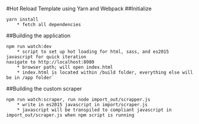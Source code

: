 #Hot Reload Template using Yarn and Webpack
##Initialize
```
yarn install
	* fetch all dependencies
```
##Building the application
```
npm run watch:dev
	* script to set up hot loading for html, sass, and es2015 javascript for quick iteration
navigate to http://localhost:8080
	* browser path; will open index.html
	* index.html is located within /build folder, everything else will be in /app folder`
```
##Building the custom scraper
```
npm run watch:scraper, run node import_out/scrapper.js
	* write in es2015 javascript in import/scraper.js
	* javascript will be transpiled to compliant javascript in import_out/scraper.js when npm script is running
```
